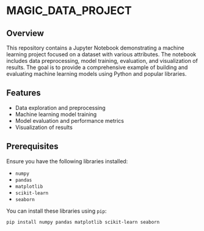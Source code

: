 # MAGIC_DATA_PROJECT

## Overview

This repository contains a Jupyter Notebook demonstrating a machine learning project focused on a dataset with various attributes. The notebook includes data preprocessing, model training, evaluation, and visualization of results. The goal is to provide a comprehensive example of building and evaluating machine learning models using Python and popular libraries.

## Features

- Data exploration and preprocessing
- Machine learning model training
- Model evaluation and performance metrics
- Visualization of results

## Prerequisites

Ensure you have the following libraries installed:

- `numpy`
- `pandas`
- `matplotlib`
- `scikit-learn`
- `seaborn`

You can install these libraries using `pip`:

```bash
pip install numpy pandas matplotlib scikit-learn seaborn
